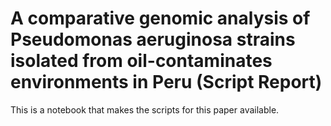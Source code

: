 # A comparative genomic analysis of Pseudomonas aeruginosa strains isolated from oil-contaminates environments in Peru (Script Report)
This is a notebook that makes the scripts for this paper available.
